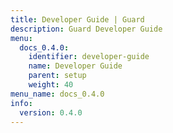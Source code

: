 ```yaml
---
title: Developer Guide | Guard
description: Guard Developer Guide
menu:
  docs_0.4.0:
    identifier: developer-guide
    name: Developer Guide
    parent: setup
    weight: 40
menu_name: docs_0.4.0
info:
  version: 0.4.0
---
```


